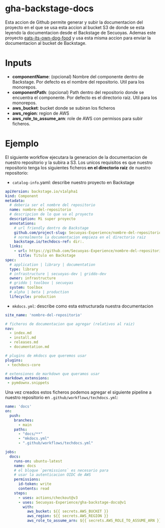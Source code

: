 # gha-backstage-docs

Esta accion de Github permite generar y subir la documentacion del proyecto en el que se usa esta accion al bucket S3 de donde se esta leyendo la documentacion desde el Backstage de Secuoyas. Ademas este proyecto [eats-its-own-dog-food](https://en.wikipedia.org/wiki/Eating_your_own_dog_food) y usa esta misma accion para enviar la documentacion al bucket de Backstage.

# Inputs

- **componentName**: (opcional) Nombre del componente dentro de Backstage. Por defecto es el nombre del repositorio. Util para los monorepos.
- **componentPath**: (opcional) Path dentro del repositorio donde se encuentra el componente. Por defecto es el directorio raiz. Util para los monorepos.
- **aws_bucket**: bucket donde se subiran los ficheros
- **aws_region**: region de AWS
- **aws_role_to_assume_arn**: role de AWS con permisos para subir ficheros.

# Ejemplo

El siguiente workflow ejecutara la generacion de la documentacion de nuestro repositorio y la subira a S3. Los unicos requisitos es que nuestro repositorio tenga los siguientes ficheros **en el directorio raiz** de nuestro repositorio:

- `catalog-info`.yaml: describe nuestro proyecto en Backstage

```yaml
apiVersion: backstage.io/v1alpha1
kind: Component
metadata:
  # deberia ser el nombre del repositorio
  name: nombre-del-repositorio
  # descripcion de lo que va el proyecto
  description: Mi super proyecto
  annotations:
    # url friendly dentro de Backstage
    github.com/project-slug: Secuoyas-Experience/nombre-del-repositorio
    # normalmente la documentacion empieza en el directorio raiz
    backstage.io/techdocs-ref: dir:.
  links:
    - url: https://github.com/Secuoyas-Experience/nombre-del-repositorio
      title: Titulo en Backstage
spec:
  # application | library | documentation
  type: library
  # infrastructure | secuoyas-dev | griddo-dev
  owner: infrastructure
  # griddo | toolbox | secuoyas
  system: toolbox
  # alpha | beta | production
  lifecycle: production
```

- `mkdocs.yml`: describe como esta estructurada nuestra documentacion

```yaml
site_name: 'nombre-del-repositorio'

# ficheros de documentacion que agregar (relativos al raiz)
nav:
  - index.md
  - install.md
  - releases.md
  - documentation.md

# plugins de mkdocs que queremos usar
plugins:
 - techdocs-core

# extensiones de markdown que queramos usar
markdown_extensions:
 - pymdownx.snippets
```

Una vez creados estos ficheros podemos agregar el siguiente pipeline a nuestro repositorio en `.github/workflows/techdocs.yml`:

```yaml
name: 'docs'
on:
  push:
    branches:
      - main
    paths:
      - "docs/**"
      - "mkdocs.yml"
      - ".github/workflows/techdocs.yml"

jobs:
  docs:
    runs-on: ubuntu-latest
    name: docs
    # el bloque `permissions` es necesario para 
    # usar la autenticacion OIDC de AWS
    permissions:
      id-token: write
      contents: read    
    steps:
      - uses: actions/checkout@v3
      - uses: Secuoyas-Experience/gha-backstage-docs@v1
        with:
          aws_bucket: ${{ secrets.AWS_BUCKET }}
          aws_region: ${{ secrets.AWS_REGION }}
          aws_role_to_assume_arn: ${{ secrets.AWS_ROLE_TO_ASSUME_ARN }}
```
